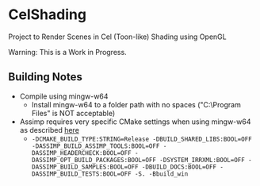 # CelShading
Project to Render Scenes in Cel (Toon-like) Shading using OpenGL

Warning: This is a Work in Progress.

## Building Notes
* Compile using mingw-w64
    * Install mingw-w64 to a folder path with no spaces ("C:\Program Files" is NOT acceptable)
* Assimp requires very specific CMake settings when using mingw-w64 as described [here](https://stackoverflow.com/questions/61692793/assimp-cmake-mingw-w64-vscode-win10)
    * `-DCMAKE_BUILD_TYPE:STRING=Release -DBUILD_SHARED_LIBS:BOOL=OFF -DASSIMP_BUILD_ASSIMP_TOOLS:BOOL=OFF -DASSIMP_HEADERCHECK:BOOL=OFF -DASSIMP_OPT_BUILD_PACKAGES:BOOL=OFF -DSYSTEM_IRRXML:BOOL=OFF -DASSIMP_BUILD_SAMPLES:BOOL=OFF -DBUILD_DOCS:BOOL=OFF -DASSIMP_BUILD_TESTS:BOOL=OFF -S. -Bbuild_win`